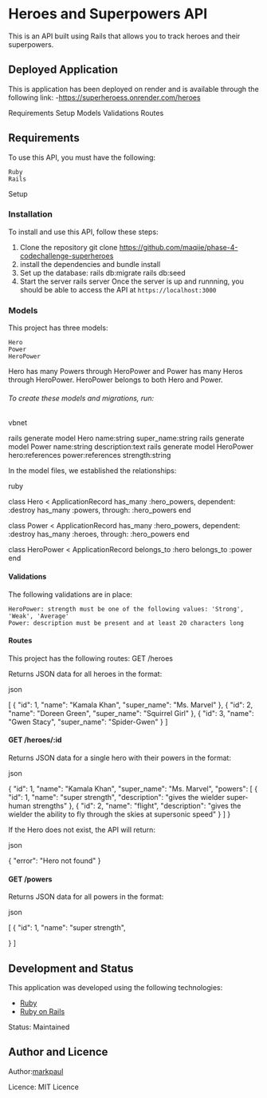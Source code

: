 # Heroes and Superpowers API
This is an API built using Rails that allows you to track heroes and their superpowers.

## Deployed Application 

This is application has been deployed on render and is available through the following link:
-https://superheroess.onrender.com/heroes


 Requirements
    Setup
    Models
    Validations
    Routes

## Requirements

To use this API, you must have the following:

    Ruby
    Rails

Setup
### Installation
To install and use this API, follow these steps:
1. Clone the repository
   git clone https://github.com/maqiie/phase-4-codechallenge-superheroes
2. install the dependencies and
   bundle install
3. Set up the database:
   rails db:migrate
   rails db:seed
4. Start the server
   rails server
Once the server is up and runnning, you should be able to access the API at `https://localhost:3000`


### Models

This project has three models:

    Hero
    Power
    HeroPower

Hero has many Powers through HeroPower and Power has many Heros through HeroPower. HeroPower belongs to both Hero and Power.

###### To create these models and migrations, run:

vbnet

rails generate model Hero name:string super_name:string
rails generate model Power name:string description:text
rails generate model HeroPower hero:references power:references strength:string

In the model files, we established the relationships:

ruby

class Hero < ApplicationRecord
  has_many :hero_powers, dependent: :destroy
  has_many :powers, through: :hero_powers
end

class Power < ApplicationRecord
  has_many :hero_powers, dependent: :destroy
  has_many :heroes, through: :hero_powers
end

class HeroPower < ApplicationRecord
  belongs_to :hero
  belongs_to :power
end

#### Validations

The following validations are in place:

    HeroPower: strength must be one of the following values: 'Strong', 'Weak', 'Average'
    Power: description must be present and at least 20 characters long

#### Routes

This project has the following routes:
GET /heroes

Returns JSON data for all heroes in the format:

json

[
  {
    "id": 1,
    "name": "Kamala Khan",
    "super_name": "Ms. Marvel"
  },
  {
    "id": 2,
    "name": "Doreen Green",
    "super_name": "Squirrel Girl"
  },
  {
    "id": 3,
    "name": "Gwen Stacy",
    "super_name": "Spider-Gwen"
  }
]

#### GET /heroes/:id

Returns JSON data for a single hero with their powers in the format:

json

{
  "id": 1,
  "name": "Kamala Khan",
  "super_name": "Ms. Marvel",
  "powers": [
    {
      "id": 1,
      "name": "super strength",
      "description": "gives the wielder super-human strengths"
    },
    {
      "id": 2,
      "name": "flight",
      "description": "gives the wielder the ability to fly through the skies at supersonic speed"
    }
  ]
}

If the Hero does not exist, the API will return:

json

{
  "error": "Hero not found"
}

#### GET /powers

Returns JSON data for all powers in the format:

json

[
  {
    "id": 1,
    "name": "super strength",
   
  }
]
## Development and Status

This application was developed using the following technologies:
-  [Ruby](https://www.ruby-lang.org/en/)
-  [Ruby on Rails](https://rubyonrails.org/)

Status: Maintained
## Author and Licence

Author:[markpaul](https://github.com/maqiie)

Licence: MIT Licence



